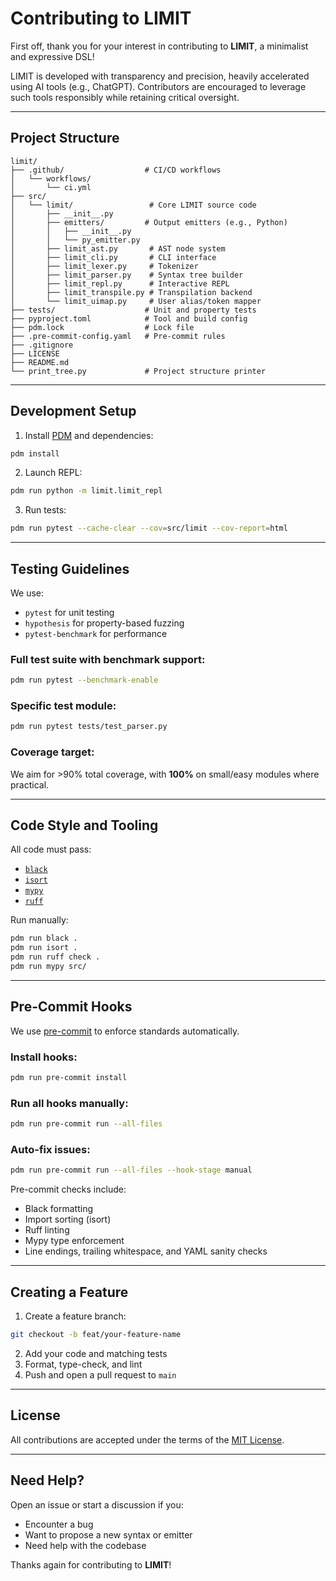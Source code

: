# Contributing to LIMIT

First off, thank you for your interest in contributing to **LIMIT**, a minimalist and expressive DSL!

LIMIT is developed with transparency and precision, heavily accelerated using AI tools (e.g., ChatGPT). Contributors are encouraged to leverage such tools responsibly while retaining critical oversight.

---

## Project Structure

```
limit/
├── .github/                  # CI/CD workflows
│   └── workflows/
│       └── ci.yml
├── src/
│   └── limit/                 # Core LIMIT source code
│       ├── __init__.py
│       ├── emitters/         # Output emitters (e.g., Python)
│       │   ├── __init__.py
│       │   └── py_emitter.py
│       ├── limit_ast.py       # AST node system
│       ├── limit_cli.py       # CLI interface
│       ├── limit_lexer.py     # Tokenizer
│       ├── limit_parser.py    # Syntax tree builder
│       ├── limit_repl.py      # Interactive REPL
│       ├── limit_transpile.py # Transpilation backend
│       └── limit_uimap.py     # User alias/token mapper
├── tests/                    # Unit and property tests
├── pyproject.toml            # Tool and build config
├── pdm.lock                  # Lock file
├── .pre-commit-config.yaml   # Pre-commit rules
├── .gitignore
├── LICENSE
├── README.md
└── print_tree.py             # Project structure printer
```

---

## Development Setup

1. Install [PDM](https://pdm.fming.dev) and dependencies:

```bash
pdm install
```

2. Launch REPL:

```bash
pdm run python -m limit.limit_repl
```

3. Run tests:

```bash
pdm run pytest --cache-clear --cov=src/limit --cov-report=html
```

---

## Testing Guidelines

We use:

* `pytest` for unit testing
* `hypothesis` for property-based fuzzing
* `pytest-benchmark` for performance

### Full test suite with benchmark support:

```bash
pdm run pytest --benchmark-enable
```

### Specific test module:

```bash
pdm run pytest tests/test_parser.py
```

### Coverage target:

We aim for >90% total coverage, with **100%** on small/easy modules where practical.

---

## Code Style and Tooling

All code must pass:

* [`black`](https://github.com/psf/black)
* [`isort`](https://pycqa.github.io/isort/)
* [`mypy`](https://mypy-lang.org/)
* [`ruff`](https://github.com/astral-sh/ruff)

Run manually:

```bash
pdm run black .
pdm run isort .
pdm run ruff check .
pdm run mypy src/
```

---

## Pre-Commit Hooks

We use [pre-commit](https://pre-commit.com/) to enforce standards automatically.

### Install hooks:

```bash
pdm run pre-commit install
```

### Run all hooks manually:

```bash
pdm run pre-commit run --all-files
```

### Auto-fix issues:

```bash
pdm run pre-commit run --all-files --hook-stage manual
```

Pre-commit checks include:

* Black formatting
* Import sorting (isort)
* Ruff linting
* Mypy type enforcement
* Line endings, trailing whitespace, and YAML sanity checks

---

## Creating a Feature

1. Create a feature branch:

```bash
git checkout -b feat/your-feature-name
```

2. Add your code and matching tests
3. Format, type-check, and lint
4. Push and open a pull request to `main`

---

## License

All contributions are accepted under the terms of the [MIT License](./LICENSE).

---

## Need Help?

Open an issue or start a discussion if you:

* Encounter a bug
* Want to propose a new syntax or emitter
* Need help with the codebase

Thanks again for contributing to **LIMIT**!
